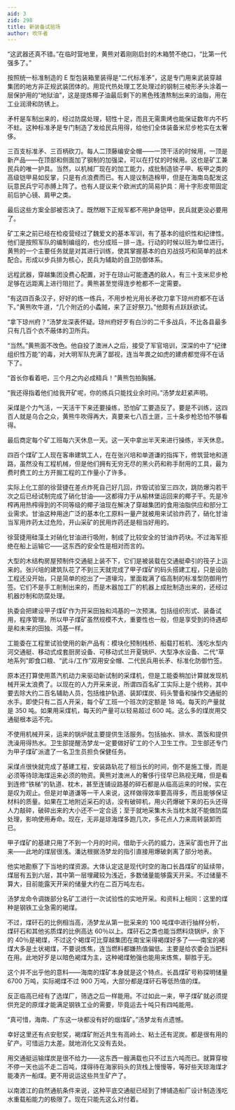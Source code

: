 ```yaml
---
aid: 3
zid: 298
title: 新装备试验场
author: 吹牛者
---
```


“这武器还真不错。”在临时营地里，黄熊对着刚刚启封的木箱赞不绝口，“比第一代强多了。”

按照统一标准制造的 E 型包装箱里装得是“二代标准矛”，这是专门用来武装穿越集团的地方非正规武装团体的。用现代热处理工艺处理过的钢制三棱形矛头涂着一层保护用的“地狱油”，这是提炼椰子油最后剩下的黑色残渣熬制出来的油脂，用在工业润滑和防锈上。

矛杆是车制出来的，经过防腐处理，韧性十足，而且无需熏烤也能保证数年内不朽不蛀。这种标准矛是专门制造了发给民兵用得，给他们全体装备米尼步枪实在太奢侈。

三百支标准矛、三百柄砍刀。每人二顶藤编安全帽——一顶干活的时候用，一顶是新产品——在顶部和侧面加了钢制的加强梁，可以在打仗的时候用。这也是矿工兼民兵的唯一护具。当然，以机械厂现在的加工能力，成批制造锁子甲、板甲之类的高级铠甲易如反掌，只是有点浪费而已。有人提议制造棉甲，但是在海南岛配发这玩意民兵宁可赤膊上阵了。也有人提议来个欧洲式的简易护具：用十字形皮带固定前后护心镜、肩甲之类。

最后这些方案全部被否决了。既然眼下正规军都不用护身铠甲，民兵就更没必要用了。

矿工来之前已经在检疫营经过了魏爱文的基本军训，有了基本的组织性和纪律性。他们是按照军队的编制编组的，也分成班－排－连。行动的时候以班为单位进行。黄熊的一个主要任务就是对其进行训练，使其掌握基本的白刃战技巧和简单的战术配合。形成以步兵排为核心，民兵为辅助的自卫防御体系。

远程武器，穿越集团没费心配置，对于在琼山可能遭遇的敌人，有三十支米尼步枪足够在远距离上进行阻拦了。黄熊甚至觉得连步枪都不一定需要。

“有这四百条汉子，好好的练一练兵，不用步枪光用长矛砍刀拿下琼州府都不在话下。”黄熊吹牛道，“几个附近的小蟊贼，来了正好祭刀。”他颇有点跃跃欲试。

“拿下琼州府？”汤梦龙深表怀疑。琼州府好歹有白沙的二千多战兵，不比各县最多只有几百个衣不蔽体的卫所兵。

“当然。”黄熊面不改色。他自投了澳洲人之后，接受了军官培训，深深的中了“纪律组织性万能”的毒，对大明军队充满了鄙视，连当年畏之如虎的建虏都觉得不在话下了。

“首长你看着吧，三个月之内必成精兵！”黄熊包拍胸脯。

“我还得指着他们给我开矿呢，你的练兵只能找业余时间。”汤梦龙赶紧声明。

采煤是个力气活，一天活干下来还要操练，恐怕矿工要造反了。要是不训练，这四百人就是乌合之众，黄熊牛吹得再大，真要来七八百土匪，三十条步枪恐怕不够看得。

最后商定每个矿工班每六天休息一天。这一天中拿出半天来进行操练，半天休息。

四百个煤矿工人现在客串建筑工人，在在张兴培和单道谦的指挥下，修筑营地和道路，虽然没有工程机械，但是他们拥有无穷无尽的黑火药和称手耐用的工具，最为费时费工的土方开掘工程的工作量小了许多。

实际上化工部的徐营捷在差点炸死自己好几回，炸毁试验室三四次，跳防爆沟若干次之后已经试制完成了硝化甘油——这都得力于从榆林堡运回来的椰子干。先是冷榨再用热榨得到的不同等级的椰子油现在解决了穿越集团的食用油脂供应和部分工业需求。甘油这种用途广泛的基本化工原料一量产就被用来试验炸药了，硝化甘油当军用炸药太过危险，开山采矿的民用炸药还是相当好用的。

徐营捷用硅藻土对硝化甘油进行吸附，制成了比较安全的甘油炸药块。不过海军拒绝在船上运输它——这东西的安全性是相对而言的。

大型的木结构房屋预制件交通艇上装不下，它们是被装载在交通艇牵引的筏子上运来的。张兴培的建筑队花了不到三天就完成了甲子煤矿的码头搭建工程，只是设防工程还没开始，只是简单的挖出了一道壕沟，里面栽满了临高制的标准型防御用竹签。它们不是手工削制出来的，而是木器加工厂的机器上成批制造出来的，还经过机器炒制和防腐处理。

执委会把建设甲子煤矿作为开采田独和鸿基的一次预演。包括组织形式、装备试用，程序管理。所以甲子煤矿虽然规模不大，重要性也一般，但是享受到的待遇却是和未来的田独、鸿基一样。

工能委在工程里试验使用的新产品有：模块化预制栈桥、船载打桩机、浅吃水型内河交通艇、移动式成套厨房设备、可移动式兰开夏锅炉、大型净水设备、二代“草地系列”即食口粮、“武斗/工作”双用安全帽、二代民兵用长矛、标准化防御竹签。

原本还打算使用蒸汽机动力来驱动新试制的采煤机，但是工能委稍加计算就发现机械开采太浪费了。以现在的人力开采来说，所谓四百名矿工实际上是个统称，其中要去除大约二百名辅助人员，包括维护轨道、装卸煤炭、码头警备和操作交通艇的水手。即使只有二百人开采，每个矿工班一个班次的定额是 18 吨。每天的产量就是 350 吨。如果用采煤机，每天的产量可以轻易超过 600 吨。这么多的煤炭用交通艇根本运不完。

不使用机械开采，运来的锅炉就主要提供生活服务。包括抽水、排水、蒸饭和提供洗澡用得热水。卫生部提醒汤梦龙一定要做好矿工的个人卫生工作。卫生部还专门为甲子煤矿派遣了一名卫生员担负保健任务。

采煤点很快就完成了基建工程，安装路轨花了相当长的时间，倒不是施工慢，而是必须等待琼海煤运来必须的物资。黄熊对澳洲人的奢侈行径早已熟视无睹，但是看到连修“铁梯”的轨道、枕木，甚至连铺设路基的碎石都是从临高运来的时候，实在是叹为观止。但是对单道谦等一干人来说，这样做得效率要高得多，而且能够保证材料的质量。如果在工地附近采石的话，没有破碎机，用火药爆破下来的石头还得人力敲碎，破碎出来的大小还不一定合适；至于就地采集木头当枕木就不能做防腐处理，影响使用寿命。现在，无非是琼海煤多跑几次，多花点人力来周转装卸而已。

甲子煤矿的基建只用了不到一个月的时间，借助于火药的威力，连采矿面也开了出来——此地的煤层很浅。潘达根据汤梦龙的指引直接用爆破剥离了部分地表。

他实地勘察了下当地的煤资源。大体认定这是现代时空的海口长昌煤矿的延续带，煤层有五到六层，其中第一层埋藏较为浅近，多数储量能够露天开采。不过储量不算大，目前能露天开采的储量大约在二百万吨左右。

汤梦龙命令调拨部分名矿工进行一次试验性的实地开采。和资料上相同：这里的煤种是钢铁工业急需的褐煤。

不过，煤矸石的比例相当高，汤梦龙从第一批采来的 100 吨煤中进行抽样分析，煤矸石和其他劣质煤的比例高达 60％以上。煤矸石之类也能当燃料烧锅炉，余下的 40％是褐煤，不过这个褐煤可比穿越集团在南宝采得褐煤好多了——南宝的褐煤大多是土状褐煤，不要说炼焦，连当燃料都嫌热值偏低。主要是给农委会当肥料在用。此地好歹是以暗色褐煤为主，这种褐煤勉强也能用来炼焦，聊胜于无。

这个并不出乎他的意料——海南的煤矿本身就是这个特点。长昌煤矿号称探明储量 6700 万吨，实际褐煤不过 900 万吨，大部分都是煤矸石等低热值的煤。

反正临高已经有了选煤厂，筛选之后一样能用。不过如此一来，甲子煤矿就必须提供充足的原煤才能满足钢铁工业的需要，毕竟运去十吨只有四吨能用。

“真可惜，海南、广东这一块都没有好的烟煤矿。”汤梦龙有点遗憾。

幸好这里还有点安慰奖，褐煤矿附近共生有高岭土、粘土还有泥炭。都是很有用的矿产。可惜运力太差。就地消化又没有去处。

用交通艇运输煤炭是很不给力——这东西一艘满载也只不过五六吨而已。就算穿梭不停一天也运不走二百吨，煤得待在海家码头的货栈上慢慢等，等好些天琼海煤才能凑齐一船煤。更不用说运这些共生矿产了。

以南渡江的自然通航条件来说，这种平底交通艇已经到了博铺造船厂设计制造浅吃水重载船能力的极限了。现在只能先这么对付着。
